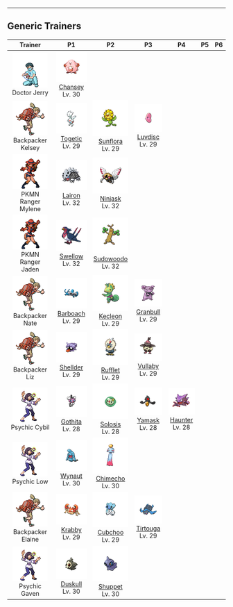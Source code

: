 ---

## Generic Trainers</h3>

| Trainer | P1 | P2 | P3 | P4 | P5 | P6 |
|:-------:|:--:|:--:|:--:|:--:|:--:|:--:|
| ![Doctor Jerry](../../assets/trainers/doctor.png "Doctor Jerry")<br>Doctor Jerry | ![Chansey](../../assets/sprites/chansey/front.png)<br>[Chansey](../../pokemon/chansey.md/)<br>Lv. 30 |
| ![Backpacker Kelsey](../../assets/trainers/backpacker.png "Backpacker Kelsey")<br>Backpacker Kelsey | ![Togetic](../../assets/sprites/togetic/front.png)<br>[Togetic](../../pokemon/togetic.md/)<br>Lv. 29 | ![Sunflora](../../assets/sprites/sunflora/front.png)<br>[Sunflora](../../pokemon/sunflora.md/)<br>Lv. 29 | ![Luvdisc](../../assets/sprites/luvdisc/front.png)<br>[Luvdisc](../../pokemon/luvdisc.md/)<br>Lv. 29 |
| ![PKMN Ranger Mylene](../../assets/trainers/pkmn_ranger.png "PKMN Ranger Mylene")<br>PKMN Ranger Mylene | ![Lairon](../../assets/sprites/lairon/front.png)<br>[Lairon](../../pokemon/lairon.md/)<br>Lv. 32 | ![Ninjask](../../assets/sprites/ninjask/front.png)<br>[Ninjask](../../pokemon/ninjask.md/)<br>Lv. 32 |
| ![PKMN Ranger Jaden](../../assets/trainers/pkmn_ranger.png "PKMN Ranger Jaden")<br>PKMN Ranger Jaden | ![Swellow](../../assets/sprites/swellow/front.png)<br>[Swellow](../../pokemon/swellow.md/)<br>Lv. 32 | ![Sudowoodo](../../assets/sprites/sudowoodo/front.png)<br>[Sudowoodo](../../pokemon/sudowoodo.md/)<br>Lv. 32 |
| ![Backpacker Nate](../../assets/trainers/backpacker.png "Backpacker Nate")<br>Backpacker Nate | ![Barboach](../../assets/sprites/barboach/front.png)<br>[Barboach](../../pokemon/barboach.md/)<br>Lv. 29 | ![Kecleon](../../assets/sprites/kecleon/front.png)<br>[Kecleon](../../pokemon/kecleon.md/)<br>Lv. 29 | ![Granbull](../../assets/sprites/granbull/front.png)<br>[Granbull](../../pokemon/granbull.md/)<br>Lv. 29 |
| ![Backpacker Liz](../../assets/trainers/backpacker.png "Backpacker Liz")<br>Backpacker Liz | ![Shellder](../../assets/sprites/shellder/front.png)<br>[Shellder](../../pokemon/shellder.md/)<br>Lv. 29 | ![Rufflet](../../assets/sprites/rufflet/front.png)<br>[Rufflet](../../pokemon/rufflet.md/)<br>Lv. 29 | ![Vullaby](../../assets/sprites/vullaby/front.png)<br>[Vullaby](../../pokemon/vullaby.md/)<br>Lv. 29 |
| ![Psychic Cybil](../../assets/trainers/psychic.png "Psychic Cybil")<br>Psychic Cybil | ![Gothita](../../assets/sprites/gothita/front.png)<br>[Gothita](../../pokemon/gothita.md/)<br>Lv. 28 | ![Solosis](../../assets/sprites/solosis/front.png)<br>[Solosis](../../pokemon/solosis.md/)<br>Lv. 28 | ![Yamask](../../assets/sprites/yamask/front.png)<br>[Yamask](../../pokemon/yamask.md/)<br>Lv. 28 | ![Haunter](../../assets/sprites/haunter/front.png)<br>[Haunter](../../pokemon/haunter.md/)<br>Lv. 28 |
| ![Psychic Low](../../assets/trainers/psychic.png "Psychic Low")<br>Psychic Low | ![Wynaut](../../assets/sprites/wynaut/front.png)<br>[Wynaut](../../pokemon/wynaut.md/)<br>Lv. 30 | ![Chimecho](../../assets/sprites/chimecho/front.png)<br>[Chimecho](../../pokemon/chimecho.md/)<br>Lv. 30 |
| ![Backpacker Elaine](../../assets/trainers/backpacker.png "Backpacker Elaine")<br>Backpacker Elaine | ![Krabby](../../assets/sprites/krabby/front.png)<br>[Krabby](../../pokemon/krabby.md/)<br>Lv. 29 | ![Cubchoo](../../assets/sprites/cubchoo/front.png)<br>[Cubchoo](../../pokemon/cubchoo.md/)<br>Lv. 29 | ![Tirtouga](../../assets/sprites/tirtouga/front.png)<br>[Tirtouga](../../pokemon/tirtouga.md/)<br>Lv. 29 |
| ![Psychic Gaven](../../assets/trainers/psychic.png "Psychic Gaven")<br>Psychic Gaven | ![Duskull](../../assets/sprites/duskull/front.png)<br>[Duskull](../../pokemon/duskull.md/)<br>Lv. 30 | ![Shuppet](../../assets/sprites/shuppet/front.png)<br>[Shuppet](../../pokemon/shuppet.md/)<br>Lv. 30 |

